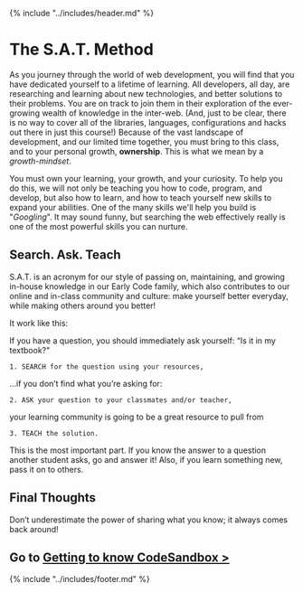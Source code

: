 {% include "../includes/header.md" %}

# The S.A.T. Method

As you journey through the world of web development, you will find that you have dedicated yourself to a lifetime of learning. All developers, all day, are researching and learning about new technologies, and better solutions to their problems. You are on track to join them in their exploration of the ever-growing wealth of knowledge in the inter-web. (And, just to be clear, there is no way to cover all of the libraries, languages, configurations and hacks out there in just this course!) Because of the vast landscape of development, and our limited time together, you must bring to this class, and to your personal growth, **ownership**. This is what we mean by a *growth-mindset*.

You must own your learning, your growth, and your curiosity. To help you do this, we will not only be teaching you how to code, program, and develop, but also how to learn, and how to teach yourself new skills to expand your abilities. One of the many skills we'll help you build is "*Googling*". It may sound funny, but searching the web effectively really is one of the most powerful skills you can nurture. 

## Search. Ask. Teach

S.A.T. is an acronym for our style of passing on, maintaining, and growing in-house knowledge in our Early Code family, which also contributes to our online and in-class community and culture: make yourself better everyday, while making others around you better!

It work like this:

If you have a question, you should immediately ask yourself: “Is it in my textbook?"

    1. SEARCH for the question using your resources,

…if you don’t find what you’re asking for:

    2. ASK your question to your classmates and/or teacher,

your learning community is going to be a great resource to pull from

    3. TEACH the solution.

This is the most important part. If you know the answer to a question another student asks, go and answer it! Also, if you learn something new, pass it on to others. 

<!-- ### See It -->
<!-- Can be a video on youTube as long as it doesn't go to another code school. Eventually all video content should come from ACA. -->
<!-- <iframe src="https://player.vimeo.com/video/292803037" width="640" height="360" frameborder="0" webkitallowfullscreen mozallowfullscreen allowfullscreen></iframe> -->

## Final Thoughts

Don’t underestimate the power of sharing what you know; it always comes back around!

## Go to [Getting to know CodeSandbox >](preCourseChecklist.md)

{% include "../includes/footer.md" %}
